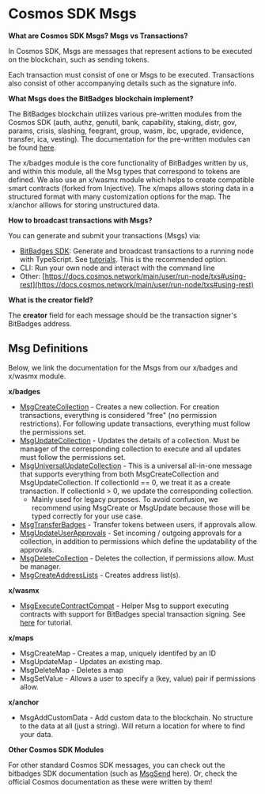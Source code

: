 # Cosmos SDK Msgs

**What are Cosmos SDK Msgs? Msgs vs Transactions?**

In Cosmos SDK, Msgs are messages that represent actions to be executed on the blockchain, such as sending tokens.

Each transaction must consist of one or Msgs to be executed. Transactions also consist of other accompanying details such as the signature info.

**What Msgs does the BitBadges blockchain implement?**

The BitBadges blockchain utilizes various pre-written modules from the Cosmos SDK (auth, authz, genutil, bank, capability, staking, distr, gov, params, crisis, slashing, feegrant, group, wasm, ibc, upgrade, evidence, transfer, ica, vesting). The documentation for the pre-written modules can be found [here](https://docs.cosmos.network/main/modules).

The x/badges module is the core functionality of BitBadges written by us, and within this module, all the Msg types that correspond to tokens are defined. We also use an x/wasmx module which helps to create compatible smart contracts (forked from Injective). The x/maps allows storing data in a structured format with many customization options for the map. The x/anchor alllows for storing unstructured data.

**How to broadcast transactions with Msgs?**

You can generate and submit your transactions (Msgs) via:

* [BitBadges SDK](../create-and-broadcast-txs/): Generate and broadcast transactions to a running node with TypeScript. See [tutorials](../create-and-broadcast-txs/). This is the recommended option.
* CLI: Run your own node and interact with the command line
* Other: [https://docs.cosmos.network/main/user/run-node/txs#using-rest](https://docs.cosmos.network/main/user/run-node/txs#using-rest)

**What is the creator field?**

The **creator** field for each message should be the transaction signer's BitBadges address.

## Msg Definitions

Below, we link the documentation for the Msgs from our x/badges and x/wasmx module.

**x/badges**

* [MsgCreateCollection](https://bitbadges.github.io/bitbadgesjs/classes/MsgCreateCollection.html) - Creates a new collection. For creation transactions, everything is considered "free" (no permission restrictions). For following update transactions, everything must follow the permissions set.
* [MsgUpdateCollection](https://bitbadges.github.io/bitbadgesjs/classes/MsgUpdateCollection.html) - Updates the details of a collection. Must be manager of the corresponding collection to execute and all updates must follow the permissions set.
* [MsgUniversalUpdateCollection](https://bitbadges.github.io/bitbadgesjs/classes/MsgUniversalUpdateCollection.html) - This is a universal all-in-one message that supports everything from both MsgCreateCollection and MsgUpdateCollection. If collectionId == 0, we treat it as a create transaction. If collectionId > 0, we update the corresponding collection.
  * Mainly used for legacy purposes. To avoid confusion, we recommend using MsgCreate or MsgUpdate because those will be typed correctly for your use case.
* [MsgTransferBadges](https://bitbadges.github.io/bitbadgesjs/classes/MsgTransferBadges.html) - Transfer tokens between users, if approvals allow.
* [MsgUpdateUserApprov](https://bitbadges.github.io/bitbadgesjs/classes/MsgUpdateUserApprovals.html)[als](https://bitbadges.github.io/bitbadgesjs/classes/MsgUpdateUserApprovals.html) - Set incoming / outgoing approvals for a collection, in addition to permissions which define the updatability of the approvals.
* [MsgDeleteCollection](https://bitbadges.github.io/bitbadgesjs/classes/MsgDeleteCollection.html) - Deletes the collection, if permissions allow. Must be manager.
* [MsgCreateAddressLists](https://bitbadges.github.io/bitbadgesjs/classes/MsgCreateAddressLists.html) - Creates address list(s).

**x/wasmx**

* [MsgExecuteContractCompat](https://bitbadges.github.io/bitbadgesjs/classes/MsgExecuteContractCompat.html) - Helper Msg to support executing contracts with support for BitBadges special transaction signing. See [here](../concepts/accounts-technical.md) for tutorial.

**x/maps**

* MsgCreateMap - Creates a map, uniquely identifed by an ID
* MsgUpdateMap - Updates an existing map.
* MsgDeleteMap - Deletes a map
* MsgSetValue - Allows a user to specify a (key, value) pair if permissions allow.

**x/anchor**

* MsgAddCustomData - Add custom data to the blockchain. No structure to the data at all (just a string). Will return a location for where to find your data.

**Other Cosmos SDK Modules**

For other standard Cosmos SDK messages, you can check out the bitbadges SDK documentation (such as [MsgSend](https://bitbadges.github.io/bitbadgesjs/classes/MsgSend.html) here). Or, check the official Cosmos documentation as these were written by them!
